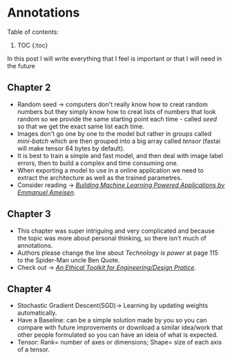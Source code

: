 # Annotations

Table of contents:

1. TOC
{:toc}

In this post I will write everything that I feel is important or that I will need in the future

## Chapter 2

- Random seed -> computers don't really know how to creat random numbers but they simply know how to creat lists of numbers that look random so we provide the same starting point each time - called *seed* so that we get the exact same list each time.
- Images don't go one by one to the model but rather in groups called *mini-batch* which are then grouped into a big array called *tensor* (fastai will make tensor 64 bytes by default).
- It is best to train a simple and fast model, and then deal with image label errors, then to build a complex and time consuming one.
- When exporting a model to use in a online application we need to extract the architecture as well as the trained parametres.
- Consider reading -> [*Building Machine Learning Powered Applications by Emmanuel Ameisen*](https://www.amazon.com/Building-Machine-Learning-Powered-Applications/dp/149204511X).

## Chapter 3

- This chapter was super intriguing and very complicated and because the topic was more about personal thinking, so there isn't much of annotations.
- Authors please change the line about *Technology is power* at page 115 to the Spider-Man uncle Ben Quote.
- Check out -> [*An Ethical Toolkit for Engineering/Design Pratice*](https://oreil.ly/vDGGC).

## Chapter 4

- Stochastic Gradient Descent(SGD)-> Learning by updating weights automatically.
- Have a Baseline: can be a simple solution made by you so you can compare with future improvements or download a similar idea/work that other people formulated so you can have an ideia of what is expected.
- Tensor: Rank= number of axes or dimensions; Shape= size of each axis of a tensor.
